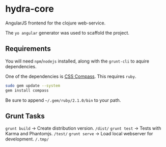 hydra-core
=======================

AngularJS frontend for the clojure web-service.

The `yo angular` generator was used to scaffold the project.

Requirements
------------

You will need `npm`/`nodejs` installed, along with the `grunt-cli` to aquire
dependencies.

One of the dependencies is [CSS Compass](http://compass-style.org/ "CSS Compass").
This requires `ruby`.

```bash
sudo gem update --system
gem install compass
```

Be sure to append `~/.gem/ruby/2.1.0/bin` to your path.

Grunt Tasks
-----------

`grunt build` -> Create distribution version. `/dist/`
`grunt test` -> Tests with Karma and Phantomjs. `/test/`
`grunt serve` -> Load local webserver for development. `/.tmp/`
